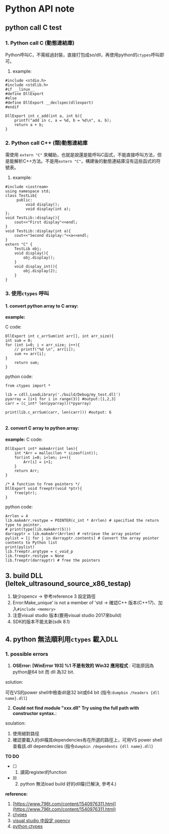 # Python API note
## python call C test
### 1. Python call C (動態連結庫)
Python呼叫C，不需經過封裝，直接打包成so/dll，再使用python的`ctypes`呼叫即可。
1. example:
```
#include <stdio.h>
#include <stdlib.h>
#if __linux__
#define DllExport
#else
#define DllExport __declspec(dllexport)
#endif

DllExport int c_add(int a, int b){
	printf("add in c, a = %d, b = %d\n", a, b);
	return a + b;
}
```
### 2. Python call C++ (類)動態連結庫
需使用 `extern "C"` 來輔助，也就是說還是能呼叫C函式，不能直接呼叫方法，但是能解析C++方法。不是用`extern "C"`，構建後的動態連結庫沒有這些函式的符號表。
1. example:
```
#include <iostream>  
using namespace std;    
class TestLib{  
     public:  
         void display();  
         void display(int a);  
};  
void TestLib::display(){  
    cout<<"First display"<<endl;  
}   
void TestLib::display(int a){  
    cout<<"Second display:"<<a<<endl;  
}  
extern "C" {  
    TestLib obj;  
    void display(){  
        obj.display();   
    }  
    void display_int(){  
        obj.display(2);   
    }  
}
```
### 3.  使用```ctypes``` 呼叫
#### 1. convert python array to C array:
**example:**

C code:
```
DllExport int c_arrSum(int arr[], int arr_size){
int sum = 0;
for (int i=0; i < arr_size; i++){	
    // printf("%d \n", arr[i]);
    sum += arr[i];
}
    return sum;
}
```
python code:
```
from ctypes import *

lib = cdll.LoadLibrary('./build/Debug/my_test.dll')
pyarray = [i+1 for i in range(3)] #output:[1,2,3]
carr = (c_int* len(pyarray))(*pyarray) 

print(lib.c_arrSum(carr, len(carr))) #output: 6
    
```
#### 2. convert C array to python array:
**example:**
C code:
```
DllExport int* makeArr(int len){
    int *Arr = malloc(len * sizeof(int));
	for(int i=0; i<len; i++){
		Arr[i] = i+1;
	}
    return Arr;
}

/* A function to free pointers */
DllExport void freeptr(void *ptr){
    free(ptr);
}
```
python code:
```
Arrlen = 4
lib.makeArr.restype = POINTER(c_int * Arrlen) # specified the return type to pointer.
# print(type(lib.makeArr(5)))
darrayptr = lib.makeArr(Arrlen) # retrieve the array pointer
pylist = [j for j in darrayptr.contents] # Convert the array pointer contents to Python list
print(pylist)
lib.freeptr.argtype = c_void_p
lib.freeptr.restype = None
lib.freeptr(darrayptr) # free the pointers
```
## 3. build DLL (leltek_ultrasound_source_x86_testap)
1. 缺少opencv -> 參考reference 3 設定路徑
2. Error:Make_unique' is not a member of 'std
-> 確認C++ 版本(C++17)、加入```#include <memory>```
3. 注意visual studio 版本(要用visual studio 2017來build)
4. SDK的版本不能太新(sdk 8.1)

## 4. python 無法順利用```ctypes``` 載入DLL
### 1. possible errors
1. **OSError: [WinError 193] %1 不是有效的 Win32 應用程式** : 可能原因為python是64 bit 而 dll 為32 bit.

solution:

可在VS的power shell中檢查dll是32 bit或64 bit
    (指令:```dumpbin /headers {dll name}.dll```)
    
2. **Could not find module "xxx.dll" Try using the full path with constructor syntax.**:

soulation:
1. 使用絕對路徑
2. 確認要載入的dll檔其dependencies有在所選的路徑上，可用VS power shell 查看該.dll dependencies
(指令```dumpbin /dependents {dll name}.dll```)    
    


**TO DO**
- [ ] 1. 讀寫register的function 
- [x] 2. python 無法load build 好的dll檔(已解決, 參考4.)
 
**reference:**
1. [https://www.796t.com/content/1540976311.html](https://www.796t.com/content/1540976311.html)
2. [ctypes](https://docs.python.org/zh-cn/3/library/ctypes.html)
3. [visual studio 中設定 opencv](https://tedliou.com/opencv-cpp-visual-studio-2022/)
4. [python ctypes](https://docs.python.org/3/library/ctypes.html)




